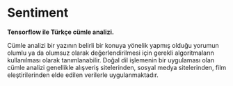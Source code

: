 # Sentiment
**Tensorflow ile Türkçe cümle analizi.**

Cümle analizi bir yazının belirli bir konuya yönelik yapmış olduğu yorumun olumlu ya da olumsuz olarak değerlendirilmesi için gerekli algoritmaların kullanılması olarak tanımlanabilir. Doğal dil işlemenin bir uygulaması olan cümle analizi genellikle alışveriş sitelerinden, sosyal medya sitelerinden, film eleştirilerinden elde edilen verilerle uygulanmaktadır.